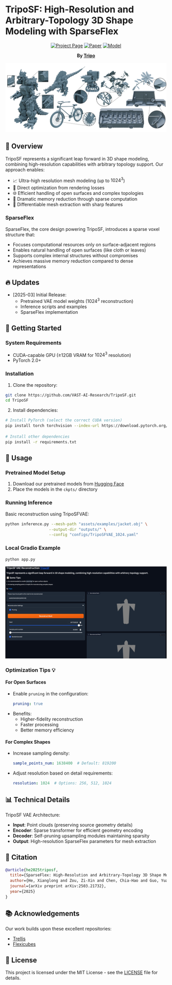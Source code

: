 # TripoSF: High-Resolution and Arbitrary-Topology 3D Shape Modeling with SparseFlex

<div align="center">

[![Project Page](https://img.shields.io/badge/🏠-Project%20Page-blue.svg)](https://XianglongHe.github.io/TripoSF/index.html)
[![Paper](https://img.shields.io/badge/📑-Paper-green.svg)](https://arxiv.org/abs/2503.21732)
[![Model](https://img.shields.io/badge/🤗-Model-yellow.svg)](https://huggingface.co/VAST-AI/TripoSF)

**By [Tripo](https://www.tripo3d.ai)**

</div>

![teaser](assets/docs/teaser.png)

## 🌟 Overview

TripoSF represents a significant leap forward in 3D shape modeling, combining high-resolution capabilities with arbitrary topology support. Our approach enables:

- 📈 Ultra-high resolution mesh modeling (up to $1024^3$)
- 🎯 Direct optimization from rendering losses
- 🌐 Efficient handling of open surfaces and complex topologies
- 💾 Dramatic memory reduction through sparse computation
- 🔄 Differentiable mesh extraction with sharp features

### SparseFlex

SparseFlex, the core design powering TripoSF, introduces a sparse voxel structure that:
- Focuses computational resources only on surface-adjacent regions
- Enables natural handling of open surfaces (like cloth or leaves)
- Supports complex internal structures without compromises
- Achieves massive memory reduction compared to dense representations

## 🔥 Updates

* [2025-03] Initial Release:
  - Pretrained VAE model weights ($1024^3$ reconstruction)
  - Inference scripts and examples
  - SparseFlex implementation

## 🚀 Getting Started

### System Requirements
- CUDA-capable GPU (≥12GB VRAM for $1024^3$ resolution)
- PyTorch 2.0+

### Installation

1. Clone the repository:
```bash
git clone https://github.com/VAST-AI-Research/TripoSF.git
cd TripoSF
```

2. Install dependencies:
```bash
# Install PyTorch (select the correct CUDA version)
pip install torch torchvision --index-url https://download.pytorch.org/whl/{your-cuda-version}

# Install other dependencies
pip install -r requirements.txt
```

## 💫 Usage

### Pretrained Model Setup
1. Download our pretrained models from [Hugging Face](https://huggingface.co/VAST-AI/TripoSF)
2. Place the models in the `ckpts/` directory

### Running Inference
Basic reconstruction using TripoSFVAE:
```bash
python inference.py --mesh-path "assets/examples/jacket.obj" \
                   --output-dir "outputs/" \
                   --config "configs/TripoSFVAE_1024.yaml"
```

### Local Gradio Example
```bash
python app.py
```
![gradio_example](assets/docs/local_gradio_example.png)

### Optimization Tips 💡

#### For Open Surfaces
- Enable `pruning` in the configuration:
  ```yaml
  pruning: true
  ```
- Benefits:
  - Higher-fidelity reconstruction
  - Faster processing
  - Better memory efficiency

#### For Complex Shapes
- Increase sampling density:
  ```yaml
  sample_points_num: 1638400  # Default: 819200
  ```
- Adjust resolution based on detail requirements:
  ```yaml
  resolution: 1024  # Options: 256, 512, 1024
  ```


## 📊 Technical Details

TripoSF VAE Architecture:
- **Input**: Point clouds (preserving source geometry details)
- **Encoder**: Sparse transformer for efficient geometry encoding
- **Decoder**: Self-pruning upsampling modules maintaining sparsity
- **Output**: High-resolution SparseFlex parameters for mesh extraction

## 📝 Citation

```bibtex
@article{he2025triposf,
  title={SparseFlex: High-Resolution and Arbitrary-Topology 3D Shape Modeling},
  author={He, Xianglong and Zou, Zi-Xin and Chen, Chia-Hao and Guo, Yuan-Chen and Liang, Ding and Yuan, Chun and Ouyang, Wanli and Cao, Yan-Pei and Li, Yangguang},
  journal={arXiv preprint arXiv:2503.21732},
  year={2025}
}
```


## 📚 Acknowledgements

Our work builds upon these excellent repositories:
- [Trellis](https://github.com/Microsoft/TRELLIS)
- [Flexicubes](https://github.com/MaxtirError/FlexiCubes)

## 📄 License
This project is licensed under the MIT License - see the [LICENSE](LICENSE) file for details.
